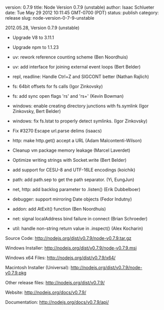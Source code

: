 version: 0.7.9
title: Node Version 0.7.9 (unstable)
author: Isaac Schlueter
date: Tue May 29 2012 10:11:45 GMT-0700 (PDT)
status: publish
category: release
slug: node-version-0-7-9-unstable

<p>2012.05.28, Version 0.7.9 (unstable)

</p>
<ul>
<li><p>Upgrade V8 to 3.11.1</p>
</li>
<li><p>Upgrade npm to 1.1.23</p>
</li>
<li><p>uv: rework reference counting scheme (Ben Noordhuis)</p>
</li>
<li><p>uv: add interface for joining external event loops (Bert Belder)</p>
</li>
<li><p>repl, readline: Handle Ctrl+Z and SIGCONT better (Nathan Rajlich)</p>
</li>
<li><p>fs: 64bit offsets for fs calls (Igor Zinkovsky)</p>
</li>
<li><p>fs: add sync open flags &#39;rs&#39; and &#39;rs+&#39; (Kevin Bowman)</p>
</li>
<li><p>windows: enable creating directory junctions with fs.symlink (Igor Zinkovsky, Bert Belder)</p>
</li>
<li><p>windows: fix fs.lstat to properly detect symlinks. (Igor Zinkovsky)</p>
</li>
<li><p>Fix #3270 Escape url.parse delims (isaacs)</p>
</li>
<li><p>http: make http.get() accept a URL (Adam Malcontenti-Wilson)</p>
</li>
<li><p>Cleanup vm package memory leakage (Marcel Laverdet)</p>
</li>
<li><p>Optimize writing strings with Socket.write (Bert Belder)</p>
</li>
<li><p>add support for CESU-8 and UTF-16LE encodings (koichik)</p>
</li>
<li><p>path: add path.sep to get the path separator. (Yi, EungJun)</p>
</li>
<li><p>net, http: add backlog parameter to .listen() (Erik Dubbelboer)</p>
</li>
<li><p>debugger: support mirroring Date objects (Fedor Indutny)</p>
</li>
<li><p>addon: add AtExit() function (Ben Noordhuis)</p>
</li>
<li><p>net: signal localAddress bind failure in connect (Brian Schroeder)</p>
</li>
<li><p>util: handle non-string return value in .inspect() (Alex Kocharin)</p>
</li>
</ul>
<p>Source Code: <a href="http://nodejs.org/dist/v0.7.9/node-v0.7.9.tar.gz">http://nodejs.org/dist/v0.7.9/node-v0.7.9.tar.gz</a>

</p>
<p>Windows Installer: <a href="http://nodejs.org/dist/v0.7.9/node-v0.7.9.msi">http://nodejs.org/dist/v0.7.9/node-v0.7.9.msi</a>

</p>
<p>Windows x64 Files: <a href="http://nodejs.org/dist/v0.7.9/x64/">http://nodejs.org/dist/v0.7.9/x64/</a>

</p>
<p>Macintosh Installer (Universal): <a href="http://nodejs.org/dist/v0.7.9/node-v0.7.9.pkg">http://nodejs.org/dist/v0.7.9/node-v0.7.9.pkg</a>

</p>
<p>Other release files: <a href="http://nodejs.org/dist/v0.7.9/">http://nodejs.org/dist/v0.7.9/</a>

</p>
<p>Website: <a href="http://nodejs.org/docs/v0.7.9/">http://nodejs.org/docs/v0.7.9/</a>

</p>
<p>Documentation: <a href="http://nodejs.org/docs/v0.7.9/api/">http://nodejs.org/docs/v0.7.9/api/</a>
</p>
